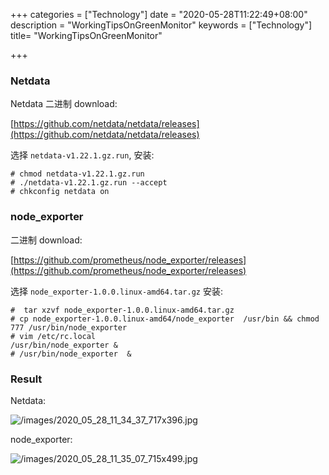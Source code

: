 +++
categories = ["Technology"]
date = "2020-05-28T11:22:49+08:00"
description = "WorkingTipsOnGreenMonitor"
keywords = ["Technology"]
title= "WorkingTipsOnGreenMonitor"

+++
### Netdata
Netdata 二进制 download:    

[https://github.com/netdata/netdata/releases](https://github.com/netdata/netdata/releases)     

选择 ` netdata-v1.22.1.gz.run `, 安装:    

```
# chmod netdata-v1.22.1.gz.run
# ./netdata-v1.22.1.gz.run --accept
# chkconfig netdata on
```

### node_exporter
二进制 download:    

[https://github.com/prometheus/node_exporter/releases](https://github.com/prometheus/node_exporter/releases)    

选择 `node_exporter-1.0.0.linux-amd64.tar.gz`  安装:     

```
#  tar xzvf node_exporter-1.0.0.linux-amd64.tar.gz
# cp node_exporter-1.0.0.linux-amd64/node_exporter  /usr/bin && chmod 777 /usr/bin/node_exporter
# vim /etc/rc.local
/usr/bin/node_exporter &
# /usr/bin/node_exporter  &
```

### Result
Netdata:    

![/images/2020_05_28_11_34_37_717x396.jpg](/images/2020_05_28_11_34_37_717x396.jpg)

node_exporter:    

![/images/2020_05_28_11_35_07_715x499.jpg](/images/2020_05_28_11_35_07_715x499.jpg)


